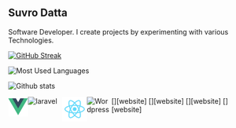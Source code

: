 ## Suvro Datta

Software Developer. I create projects by experimenting with various Technologies. 

[![GitHub Streak](https://github-readme-streak-stats.herokuapp.com/?user=suvrodattamitu&currStreakNum=2FD3EB&fire=pink&sideLabels=F00&theme=nightowl)](https://git.io/streak-stats)


![Most Used Languages](https://github-readme-stats.vercel.app/api/top-langs/?username=suvrodattamitu&layout=compact&theme=dark)


 ![Github stats](https://github-readme-stats.vercel.app/api?username=suvrodattamitu&count_private=true&theme=dark)

[<img align="left" alt="Vue" width="40px" src="https://raw.githubusercontent.com/github/explore/80688e429a7d4ef2fca1e82350fe8e3517d3494d/topics/vue/vue.png" />][website]
[<img align="left" alt="laravel" width="70px" src="[https://dl.dropboxusercontent.com/s/gszfxt30iew4nuy/laravel.png](https://github.com/laravel/art/blob/master/laravel-logo.png)" />][website]
[<img align="left" alt="React" width="50px" src="https://raw.githubusercontent.com/github/explore/80688e429a7d4ef2fca1e82350fe8e3517d3494d/topics/react/react.png" />][website]
[<img align="left" alt="Wordpress" width="50px" src="https://dl.dropboxusercontent.com/s/wtvu12ml414xhl3/wordpress.png" />][website]



